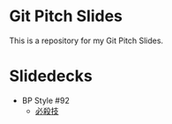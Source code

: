 # Git Pitch Slides

This is a repository for my Git Pitch Slides.

# Slidedecks
- BP Style #92
  - [必殺技](https://gitpitch.com/MatsLanGoH/git-pitch-slides?p=git-pitch-bpstyle92)


